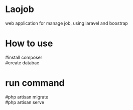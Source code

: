 # Laojob
web application for manage job, using laravel and boostrap
# How to use
#install composer
<br />
 #create databae
  # run command
#php artisan migrate
<br />
#php artisan serve
